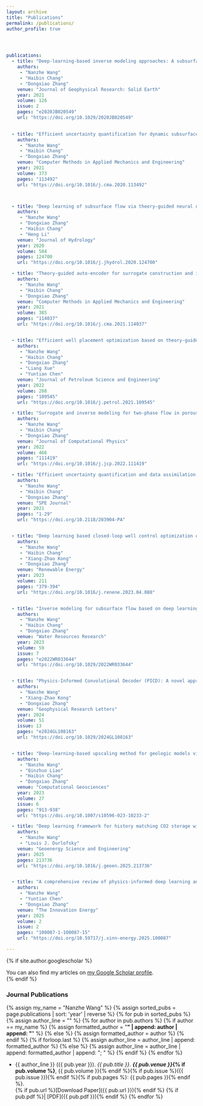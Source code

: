 ```yaml
---
layout: archive
title: "Publications"
permalink: /publications/
author_profile: true




publications:
  - title: "Deep-learning-based inverse modeling approaches: A subsurface flow example"
    authors:
     - "Nanzhe Wang"
     - "Haibin Chang"
     - "Dongxiao Zhang"
    venue: "Journal of Geophysical Research: Solid Earth"
    year: 2021
    volume: 126
    issue: 2
    pages: "e2020JB020549"
    url: "https://doi.org/10.1029/2020JB020549"
    

  - title: "Efficient uncertainty quantification for dynamic subsurface flow with surrogate by theory-guided neural network"
    authors:
     - "Nanzhe Wang"
     - "Haibin Chang"
     - "Dongxiao Zhang"
    venue: "Computer Methods in Applied Mechanics and Engineering"
    year: 2021
    volume: 373
    pages: "113492"
    url: "https://doi.org/10.1016/j.cma.2020.113492"



  - title: "Deep learning of subsurface flow via theory-guided neural network"
    authors:
     - "Nanzhe Wang"
     - "Dongxiao Zhang"
     - "Haibin Chang"
     - "Heng Li"
    venue: "Journal of Hydrology"
    year: 2020
    volume: 584
    pages: 124700
    url: "https://doi.org/10.1016/j.jhydrol.2020.124700"

  - title: "Theory-guided auto-encoder for surrogate construction and inverse modeling"
    authors:
     - "Nanzhe Wang"
     - "Haibin Chang"
     - "Dongxiao Zhang"
    venue: "Computer Methods in Applied Mechanics and Engineering"
    year: 2021
    volume: 385
    pages: "114037"
    url: "https://doi.org/10.1016/j.cma.2021.114037"


  - title: "Efficient well placement optimization based on theory-guided convolutional neural network"
    authors:
     - "Nanzhe Wang"
     - "Haibin Chang"
     - "Dongxiao Zhang"
     - "Liang Xue"
     - "Yuntian Chen"
    venue: "Journal of Petroleum Science and Engineering"
    year: 2022
    volume: 208
    pages: "109545"
    url: "https://doi.org/10.1016/j.petrol.2021.109545"

  - title: "Surrogate and inverse modeling for two-phase flow in porous media via theory-guided convolutional neural network"
    authors:
     - "Nanzhe Wang"
     - "Haibin Chang"
     - "Dongxiao Zhang"
    venue: "Journal of Computational Physics"
    year: 2022
    volume: 466
    pages: "111419"
    url: "https://doi.org/10.1016/j.jcp.2022.111419"

  - title: "Efficient uncertainty quantification and data assimilation via theory-guided convolutional neural network"
    authors:
     - "Nanzhe Wang"
     - "Haibin Chang"
     - "Dongxiao Zhang"
    venue: "SPE Journal"
    year: 2021
    pages: "1-29"
    url: "https://doi.org/10.2118/203904-PA"


  - title: "Deep learning based closed-loop well control optimization of geothermal reservoir with uncertain permeability"
    authors:
     - "Nanzhe Wang"
     - "Haibin Chang"
     - "Xiang-Zhao Kong"
     - "Dongxiao Zhang"
    venue: "Renewable Energy"
    year: 2023
    volume: 211
    pages: "379-394"
    url: "https://doi.org/10.1016/j.renene.2023.04.088"


  - title: "Inverse modeling for subsurface flow based on deep learning surrogates and active learning strategies"
    authors:
     - "Nanzhe Wang"
     - "Haibin Chang"
     - "Dongxiao Zhang"
    venue: "Water Resources Research"
    year: 2023
    volume: 59
    issue: 7
    pages: "e2022WR033644"
    url: "https://doi.org/10.1029/2022WR033644"


  - title: "Physics‐Informed Convolutional Decoder (PICD): A novel approach for direct inversion of heterogeneous subsurface flow"
    authors:
     - "Nanzhe Wang"
     - "Xiang‐Zhao Kong"
     - "Dongxiao Zhang"
    venue: "Geophysical Research Letters"
    year: 2024
    volume: 51
    issue: 13
    pages: "e2024GL108163"
    url: "https://doi.org/10.1029/2024GL108163"


  - title: "Deep-learning-based upscaling method for geologic models via theory-guided convolutional neural network"
    authors:
     - "Nanzhe Wang"
     - "Qinzhuo Liao"
     - "Haibin Chang"
     - "Dongxiao Zhang"
    venue: "Computational Geosciences"
    year: 2023
    volume: 27
    issue: 6
    pages: "913-938"
    url: "https://doi.org/10.1007/s10596-023-10233-2"

  - title: "Deep learning framework for history matching CO2 storage with 4D seismic and monitoring well data"
    authors:
     - "Nanzhe Wang"
     - "Louis J. Durlofsky"
    venue: "Geoenergy Science and Engineering"
    year: 2025
    pages: 213736
    url: "https://doi.org/10.1016/j.geoen.2025.213736"


  - title: "A comprehensive review of physics-informed deep learning and its applications in geoenergy development"
    authors:
     - "Nanzhe Wang"
     - "Yuntian Chen"
     - "Dongxiao Zhang"
    venue: "The Innovation Energy"
    year: 2025
    volume: 2
    issue: 2
    pages: "100087-1-100087-15"
    url: "https://doi.org/10.59717/j.xinn-energy.2025.100087"

---
```



{% if site.author.googlescholar %}
  <div class="wordwrap">You can also find my articles on <a href="{{site.author.googlescholar}}">my Google Scholar profile</a>.</div>
{% endif %}


### Journal Publications
{% assign my_name = "Nanzhe Wang" %}
{% assign sorted_pubs = page.publications | sort: 'year' | reverse %}
{% for pub in sorted_pubs %}
  {% assign author_line = "" %}
  {% for author in pub.authors %}
    {% if author == my_name %}
      {% assign formatted_author = "<strong>" | append: author | append: "</strong>" %}
    {% else %}
      {% assign formatted_author = author %}
    {% endif %}
    {% if forloop.last %}
      {% assign author_line = author_line | append: formatted_author %}
    {% else %}
      {% assign author_line = author_line | append: formatted_author | append: "; " %}
    {% endif %}
  {% endfor %}
- {{ author_line }} ({{ pub.year }}). <em>{{ pub.title }}</em>. <strong>*{{ pub.venue }}*{% if pub.volume %}</strong>, {{ pub.volume }}{% endif %}{% if pub.issue %}({{ pub.issue }}){% endif %}{% if pub.pages %}: {{ pub.pages }}{% endif %}.  
  {% if pub.url %}[Download Paper]({{ pub.url }}){% endif %}
  {% if pub.pdf %}| [PDF]({{ pub.pdf }}){% endif %}
{% endfor %}



<!--
{% include base_path %}
-->
<!-- New style rendering if publication categories are defined -->
<!--
{% if site.publication_category %}
  {% for category in site.publication_category  %}
    {% assign title_shown = false %}
    {% for post in site.publications reversed %}
      {% if post.category != category[0] %}
        {% continue %}
      {% endif %}
      {% unless title_shown %}
        <h2>{{ category[1].title }}</h2><hr />
        {% assign title_shown = true %}
      {% endunless %}
      {% include archive-single.html %}
    {% endfor %}
  {% endfor %}
{% else %}
  {% for post in site.publications reversed %}
    {% include archive-single.html %}
  {% endfor %}
{% endif %}

-->

